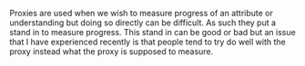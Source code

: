 Proxies are used when we wish to measure progress of an attribute or understanding but doing so directly can be difficult. As such they put a stand in to measure progress. This stand in can be good or bad but an issue that I have experienced recently is that people tend to try do well with the proxy instead what the proxy is supposed to measure.